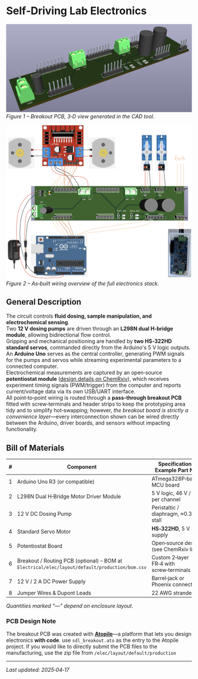 # Self‑Driving Lab Electronics

![3D PCB Render](../images/PCBImage.png)
*Figure 1 – Breakout PCB, 3‑D view generated in the CAD tool.*

![Full Circuit Wiring](../images/FullCircuit.jpeg)
*Figure 2 – As‑built wiring overview of the full electronics stack.*

## General Description
The circuit controls **fluid dosing, sample manipulation, and electrochemical sensing**.  
Two **12 V dosing pumps** are driven through an **L298N dual H‑bridge module**, allowing bidirectional flow control.  
Gripping and mechanical positioning are handled by **two HS‑322HD standard servos**, commanded directly from the Arduino's 5 V logic outputs.  
An **Arduino Uno** serves as the central controller, generating PWM signals for the pumps and servos while streaming experimental parameters to a connected computer.  
Electrochemical measurements are captured by an open‑source **potentiostat module** ([design details on ChemRxiv](https://chemrxiv.org/engage/chemrxiv/article-details/65c436f966c13817292e9bfc)), which receives experiment timing signals (PWM/trigger) from the computer and reports current/voltage data via its own USB/UART interface.  
All point‑to‑point wiring is routed through a **pass‑through breakout PCB** fitted with screw‑terminals and header strips to keep the prototyping area tidy and to simplify hot‑swapping; however, *the breakout board is strictly a convenience layer*—every interconnection shown can be wired directly between the Arduino, driver boards, and sensors without impacting functionality.

## Bill of Materials

| # | Component | Specification / Example Part No. | Qty |
|---|-----------|----------------------------------|----:|
| 1 | Arduino Uno R3 (or compatible) | ATmega328P‑based MCU board | 1 |
| 2 | L298N Dual H‑Bridge Motor Driver Module | 5 V logic, 46 V / 2 A per channel | 1 |
| 3 | 12 V DC Dosing Pump | Peristaltic / diaphragm, ≈0.3 A stall | 2 |
| 4 | Standard Servo Motor | **HS‑322HD**, 5 V supply | 2 |
| 5 | Potentiostat Board | Open‑source design (see ChemRxiv link) | 1 |
| 6 | Breakout / Routing PCB (optional) – BOM at `Electrical/elec/layout/default/production/bom.csv` | Custom 2‑layer FR‑4 with screw‑terminals | 1 |
| 7 | 12 V / 2 A DC Power Supply | Barrel‑jack or Phoenix connector | 1 |
| 8 | Jumper Wires & Dupont Leads | 22 AWG stranded | — |

*Quantities marked "—" depend on enclosure layout.*

### PCB Design Note
The breakout PCB was created with **[Atopile](https://docs.atopile.io/atopile/quickstart)**—a platform that lets you design electronics **with code**. use `sdl_breakout.ato` as the entry to the Atopile project. If you would like to directly submit the PCB files to the manufacturing, use the zip file from `/elec/layout/default/production` 

---

*Last updated: 2025‑04‑17*

